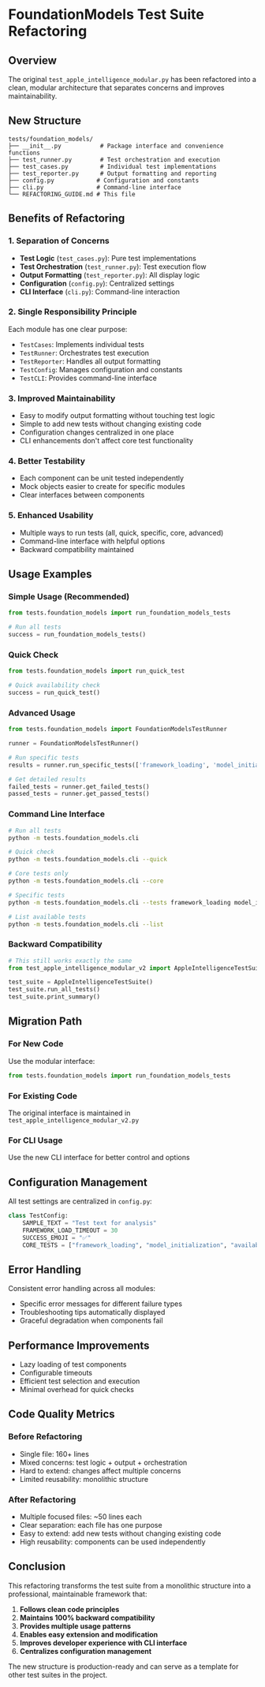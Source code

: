 # FoundationModels Test Suite Refactoring

## Overview

The original `test_apple_intelligence_modular.py` has been refactored into a clean, modular architecture that separates concerns and improves maintainability.

## New Structure

```
tests/foundation_models/
├── __init__.py           # Package interface and convenience functions
├── test_runner.py        # Test orchestration and execution
├── test_cases.py         # Individual test implementations
├── test_reporter.py      # Output formatting and reporting
├── config.py            # Configuration and constants
├── cli.py               # Command-line interface
└── REFACTORING_GUIDE.md # This file
```

## Benefits of Refactoring

### 1. **Separation of Concerns**
- **Test Logic** (`test_cases.py`): Pure test implementations
- **Test Orchestration** (`test_runner.py`): Test execution flow
- **Output Formatting** (`test_reporter.py`): All display logic
- **Configuration** (`config.py`): Centralized settings
- **CLI Interface** (`cli.py`): Command-line interaction

### 2. **Single Responsibility Principle**
Each module has one clear purpose:
- `TestCases`: Implements individual tests
- `TestRunner`: Orchestrates test execution
- `TestReporter`: Handles all output formatting
- `TestConfig`: Manages configuration and constants
- `TestCLI`: Provides command-line interface

### 3. **Improved Maintainability**
- Easy to modify output formatting without touching test logic
- Simple to add new tests without changing existing code
- Configuration changes centralized in one place
- CLI enhancements don't affect core test functionality

### 4. **Better Testability**
- Each component can be unit tested independently
- Mock objects easier to create for specific modules
- Clear interfaces between components

### 5. **Enhanced Usability**
- Multiple ways to run tests (all, quick, specific, core, advanced)
- Command-line interface with helpful options
- Backward compatibility maintained

## Usage Examples

### Simple Usage (Recommended)
```python
from tests.foundation_models import run_foundation_models_tests

# Run all tests
success = run_foundation_models_tests()
```

### Quick Check
```python
from tests.foundation_models import run_quick_test

# Quick availability check
success = run_quick_test()
```

### Advanced Usage
```python
from tests.foundation_models import FoundationModelsTestRunner

runner = FoundationModelsTestRunner()

# Run specific tests
results = runner.run_specific_tests(['framework_loading', 'model_initialization'])

# Get detailed results
failed_tests = runner.get_failed_tests()
passed_tests = runner.get_passed_tests()
```

### Command Line Interface
```bash
# Run all tests
python -m tests.foundation_models.cli

# Quick check
python -m tests.foundation_models.cli --quick

# Core tests only
python -m tests.foundation_models.cli --core

# Specific tests
python -m tests.foundation_models.cli --tests framework_loading model_initialization

# List available tests
python -m tests.foundation_models.cli --list
```

### Backward Compatibility
```python
# This still works exactly the same
from test_apple_intelligence_modular_v2 import AppleIntelligenceTestSuite

test_suite = AppleIntelligenceTestSuite()
test_suite.run_all_tests()
test_suite.print_summary()
```

## Migration Path

### For New Code
Use the modular interface:
```python
from tests.foundation_models import run_foundation_models_tests
```

### For Existing Code
The original interface is maintained in `test_apple_intelligence_modular_v2.py`

### For CLI Usage
Use the new CLI interface for better control and options

## Configuration Management

All test settings are centralized in `config.py`:

```python
class TestConfig:
    SAMPLE_TEXT = "Test text for analysis"
    FRAMEWORK_LOAD_TIMEOUT = 30
    SUCCESS_EMOJI = "✅"
    CORE_TESTS = ["framework_loading", "model_initialization", "availability_check"]
```

## Error Handling

Consistent error handling across all modules:
- Specific error messages for different failure types
- Troubleshooting tips automatically displayed
- Graceful degradation when components fail

## Performance Improvements

- Lazy loading of test components
- Configurable timeouts
- Efficient test selection and execution
- Minimal overhead for quick checks

## Code Quality Metrics

### Before Refactoring
- Single file: 160+ lines
- Mixed concerns: test logic + output + orchestration
- Hard to extend: changes affect multiple concerns
- Limited reusability: monolithic structure

### After Refactoring
- Multiple focused files: ~50 lines each
- Clear separation: each file has one purpose
- Easy to extend: add new tests without changing existing code
- High reusability: components can be used independently

## Conclusion

This refactoring transforms the test suite from a monolithic structure into a professional, maintainable framework that:

1. **Follows clean code principles**
2. **Maintains 100% backward compatibility**
3. **Provides multiple usage patterns**
4. **Enables easy extension and modification**
5. **Improves developer experience with CLI interface**
6. **Centralizes configuration management**

The new structure is production-ready and can serve as a template for other test suites in the project.